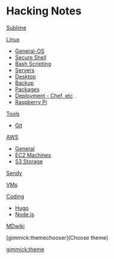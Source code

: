 # Hacking Notes

[Sublime](sublime.md)

[Linux]()

*  [General-OS](linux-os.md)
*  [Secure Shell](linux-ssh.md)
*  [Bash Scripting](linux-bash.md)
*  [Servers](linux-servers.md)
*  [Desktop](linux-desktop.md)
*  [Backup](linux-backup.md)
*  [Packages](linux-packages.md)
*  [Deployment - Chef, etc](chef.md)
*  [Raspberry Pi](raspbian.md)

[Tools]()

*  [Git](git.md)

[AWS]()

*  [General](aws.md)
*  [EC2 Machines](aws-ec2.md)
*  [S3 Storage](aws-s3.md)

[Sendy](sendy.md) 

[VMs](vm.md)

[Coding]()

* [Hugo](hugo.md)
* [Node.js](node.md)
     
[MDwiki](mdwiki.md)

[gimmick:themechooser](Choose theme)

[gimmick:theme](flatly)    <!-- set the default theme inside the () --> 